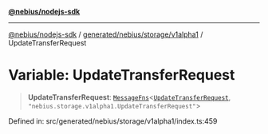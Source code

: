 [**@nebius/nodejs-sdk**](../../../../../README.md)

---

[@nebius/nodejs-sdk](../../../../../README.md) / [generated/nebius/storage/v1alpha1](../README.md) / UpdateTransferRequest

# Variable: UpdateTransferRequest

> **UpdateTransferRequest**: [`MessageFns`](../../../../../runtime/protos/core/interfaces/MessageFns.md)\<[`UpdateTransferRequest`](../interfaces/UpdateTransferRequest.md), `"nebius.storage.v1alpha1.UpdateTransferRequest"`\>

Defined in: src/generated/nebius/storage/v1alpha1/index.ts:459
